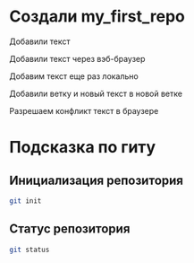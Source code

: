 ﻿# Создали my_first_repo

Добавили текст

Добавили текст через вэб-браузер

Добавим текст еще раз локально

Добавили ветку <newbranch> и новый текст в новой ветке

Разрешаем конфликт текст в браузере

# Подсказка по гиту

## Инициализация репозитория

```sh
git init
```

## Статус репозитория

```sh
git status
```


